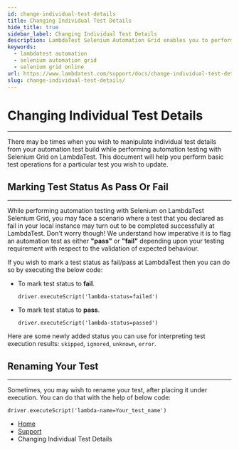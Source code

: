 ```yaml
---
id: change-individual-test-details
title: Changing Individual Test Details
hide_title: true
sidebar_label: Changing Individual Test Details
description: LambdaTest Selenium Automation Grid enables you to perform end-to-end
keywords:
  - lambdatest automation
  - selenium automation grid
  - selenium grid online
url: https://www.lambdatest.com/support/docs/change-individual-test-details/
slug: change-individual-test-details/
---
```


<script type="application/ld+json"
      dangerouslySetInnerHTML={{ __html: JSON.stringify({
       "@context": "https://schema.org",
        "@type": "BreadcrumbList",
        "itemListElement": [{
          "@type": "ListItem",
          "position": 1,
          "name": "LambdaTest",
          "item": "https://www.lambdatest.com"
        },{
          "@type": "ListItem",
          "position": 2,
          "name": "Support",
          "item": "https://www.lambdatest.com/support/docs/"
        },{
          "@type": "ListItem",
          "position": 3,
          "name": "Changing Individual Test Details",
          "item": "https://www.lambdatest.com/support/docs/change-individual-test-details/"
        }]
      })
    }}
></script>

# Changing Individual Test Details

* * *

There may be times when you wish to manipulate individual test details from your automation test build while performing automation testing with Selenium Grid on LambdaTest. This document will help you perform basic test operations for a particular test you wish to update.

## Marking Test Status As Pass Or Fail

* * *

While performing automation testing with Selenium on LambdaTest Selenium Grid, you may face a scenario where a test that you declared as fail in your local instance may turn out to be completed successfully at LambdaTest. Don't worry though! We understand how imperative it is to flag an automation test as either **"pass"** or **"fail"** depending upon your testing requirement with respect to the validation of expected behaviour.

If you wish to mark a test status as fail/pass at LambdaTest then you can do so by executing the below code:

* To mark test status to **fail**.  

    ```driver.executeScript('lambda-status=failed')```

* To mark test status to **pass**.  

    ```driver.executeScript('lambda-status=passed')```

Here are some newly added status you can use for interpreting test execution results: `skipped`, `ignored`, `unknown`, `error`.

## Renaming Your Test

* * *

Sometimes, you may wish to rename your test, after placing it under execution. You can do that with the help of below code:

```driver.executeScript('lambda-name=Your_test_name')```

<nav aria-label="breadcrumbs">
  <ul className="breadcrumbs">
    <li className="breadcrumbs__item">
      <a className="breadcrumbs__link" href="https://www.lambdatest.com">
        Home
      </a>
    </li>
    <li className="breadcrumbs__item">
      <a className="breadcrumbs__link" target="_self" href="https://www.lambdatest.com/support/docs/">
        Support
      </a>
    </li>
    <li className="breadcrumbs__item breadcrumbs__item--active">
      <span className="breadcrumbs__link">
        Changing Individual Test Details
      </span>
    </li>
  </ul>
</nav>
  